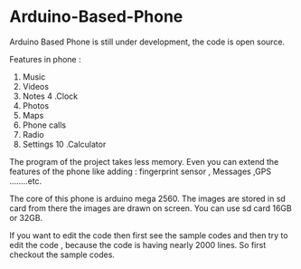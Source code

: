 # Arduino-Based-Phone
Arduino Based Phone is still under development, the code is open source.

Features in phone :
1. Music
2. Videos
3. Notes
4 .Clock
5. Photos
6. Maps
7. Phone calls
8. Radio
9. Settings
10 .Calculator

The program of the project takes less memory. Even you can extend the features of the phone like adding : fingerprint sensor , Messages ,GPS ........etc.

The core of this phone is arduino mega 2560. The images are stored in sd card from there the images are drawn on screen. You can use sd card 16GB or 32GB.

If you want to edit the code then first see the sample codes and then try to edit the code , because the code is having nearly 2000 lines. So first checkout the sample codes.
